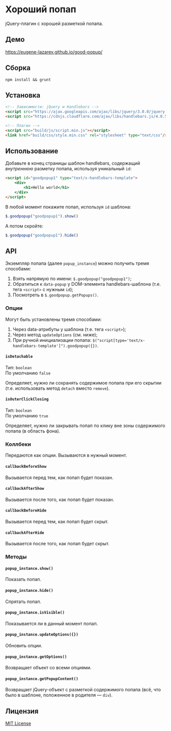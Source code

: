 # Хороший попап
jQuery-плагин с хорошей разметкой попапа.

## Демо
https://eugene-lazarev.github.io/good-popup/

## Сборка
`npm install && grunt`

## Установка
```html
<!-- Зависимости: jQuery и Handlebars -->
<script src="https://ajax.googleapis.com/ajax/libs/jquery/3.0.0/jquery.min.js"></script>
<script src="https://cdnjs.cloudflare.com/ajax/libs/handlebars.js/4.0.5/handlebars.min.js"></script>

<!-- Плагин -->
<script src="build/js/script.min.js"></script>
<link href="build/css/style.min.css" rel="stylesheet" type="text/css"/>
```

## Использование
Добавьте в конец страницы шаблон handlebars, содержащий *внутреннюю* разметку попапа, используя уникальный `id`:
```html
<script id="goodpopup1" type="text/x-handlebars-template">
    <div>
        <h1>Hello world</h1>
    </div>
</script>
```
В любой момент покажите попап, используя `id` шаблона:
```javascript
$.goodpopup("goodpopup1").show()
```
А потом скройте:
```javascript
$.goodpopup("goodpopup1").hide()
```

## API
Экземпляр попапа (далее `popup_instance`) можно получить тремя способами:

1. Взять напрямую по имени: `$.goodpopup("goodpopup1")`;
2. Обратиться к `data-popup` у DOM-элемента handlebars-шаблона (т.е. тега `<script>` с нужным `id`);
3. Посмотреть в `$.goodpopup.getPopups()`.

### Опции
Могут быть установлены тремя способами:

1. Через data-атрибуты у шаблона (т.е. тега `<script>`);
2. Через метод `updateOptions` (см. ниже);
3. При ручной инициализации попапа: `$("script[type='text/x-handlebars-template']").goodpopup({})`.

#### `isDetachable`
Тип: `boolean`  
По умолчанию `false`  

Определяет, нужно ли сохранять содержимое попапа при его скрытии (т.е. использовать метод `detach` вместо `remove`).

#### `isOuterClickClosing`
Тип: `boolean`  
По умолчанию `true`  

Определяет, нужно ли закрывать попап по клику вне зоны содержимого попапа (в область фона).


### Коллбеки
Передаются как опции. Вызываются в нужный момент.

#### `callbackBeforeShow`
Вызывается перед тем, как попап будет показан.

#### `callbackAfterShow`
Вызывается после того, как попап будет показан.

#### `callbackBeforeHide`
Вызывается перед тем, как попап будет скрыт.

#### `callbackAfterHide`
Вызывается после того, как попап будет скрыт.


### Методы
#### `popup_instance.show()`
Показать попап.

#### `popup_instance.hide()`
Спрятать попап.

#### `popup_instance.isVisible()`
Показывается ли в данный момент попап.

#### `popup_instance.updateOptions({})`
Обновить опции.

#### `popup_instance.getOptions()`
Возвращает объект со всеми опциями.

#### `popup_instance.getPopupContent()`
Возвращает jQuery-объект с разметкой содержимого попапа (всё, что было в шаблоне, положенное в родителя — `div`).


## Лицензия
[MIT License](LICENSE.md)
